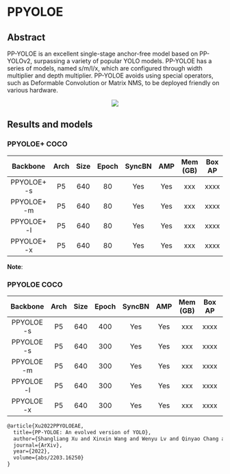 # PPYOLOE

<!-- [ALGORITHM] -->

## Abstract

PP-YOLOE is an excellent single-stage anchor-free model based on PP-YOLOv2, surpassing a variety of popular YOLO models. PP-YOLOE has a series of models, named s/m/l/x, which are configured through width multiplier and depth multiplier. PP-YOLOE avoids using special operators, such as Deformable Convolution or Matrix NMS, to be deployed friendly on various hardware.

<div align=center>
<img src="https://github.com/PaddlePaddle/PaddleDetection/blob/release/2.5/docs/images/ppyoloe_plus_map_fps.png"/>
</div>

## Results and models

### PPYOLOE+ COCO

|  Backbone   | Arch | Size | Epoch | SyncBN | AMP | Mem (GB) | Box AP |                          Config                           |        Download        |
| :---------: | :--: | :--: | :---: | :----: | :-: | :------: | :----: | :-------------------------------------------------------: | :--------------------: |
| PPYOLOE+ -s |  P5  | 640  |  80   |  Yes   | Yes |   xxx    |  xxxx  | [config](../ppyoloe/ppyoloe_plus_s_fast_8xb8-80e_coco.py) | [model](x) \| [log](x) |
| PPYOLOE+ -m |  P5  | 640  |  80   |  Yes   | Yes |   xxx    |  xxxx  | [config](../ppyoloe/ppyoloe_plus_m_fast_8xb8-80e_coco.py) | [model](x) \| [log](x) |
| PPYOLOE+ -l |  P5  | 640  |  80   |  Yes   | Yes |   xxx    |  xxxx  | [config](../ppyoloe/ppyoloe_plus_l_fast_8xb8-80e_coco.py) | [model](x) \| [log](x) |
| PPYOLOE+ -x |  P5  | 640  |  80   |  Yes   | Yes |   xxx    |  xxxx  | [config](../ppyoloe/ppyoloe_plus_x_fast_8xb8-80e_coco.py) | [model](x) \| [log](x) |

**Note**:

### PPYOLOE COCO

|  Backbone  | Arch | Size | Epoch | SyncBN | AMP | Mem (GB) | Box AP |                         Config                         |        Download        |
| :--------: | :--: | :--: | :---: | :----: | :-: | :------: | :----: | :----------------------------------------------------: | :--------------------: |
| PPYOLOE -s |  P5  | 640  |  400  |  Yes   | Yes |   xxx    |  xxxx  | [config](../ppyoloe/ppyoloe_s_fast_8xb32-400e_coco.py) | [model](x) \| [log](x) |
| PPYOLOE -s |  P5  | 640  |  300  |  Yes   | Yes |   xxx    |  xxxx  | [config](../ppyoloe/ppyoloe_s_fast_8xb32-300e_coco.py) | [model](x) \| [log](x) |
| PPYOLOE -m |  P5  | 640  |  300  |  Yes   | Yes |   xxx    |  xxxx  | [config](../ppyoloe/ppyoloe_m_fast_8xb28-300e_coco.py) | [model](x) \| [log](x) |
| PPYOLOE -l |  P5  | 640  |  300  |  Yes   | Yes |   xxx    |  xxxx  | [config](../ppyoloe/ppyoloe_l_fast_8xb20-300e_coco.py) | [model](x) \| [log](x) |
| PPYOLOE -x |  P5  | 640  |  300  |  Yes   | Yes |   xxx    |  xxxx  | [config](../ppyoloe/ppyoloe_x_fast_8xb16-300e_coco.py) | [model](x) \| [log](x) |

```latex
@article{Xu2022PPYOLOEAE,
  title={PP-YOLOE: An evolved version of YOLO},
  author={Shangliang Xu and Xinxin Wang and Wenyu Lv and Qinyao Chang and Cheng Cui and Kaipeng Deng and Guanzhong Wang and Qingqing Dang and Shengyun Wei and Yuning Du and Baohua Lai},
  journal={ArXiv},
  year={2022},
  volume={abs/2203.16250}
}
```
